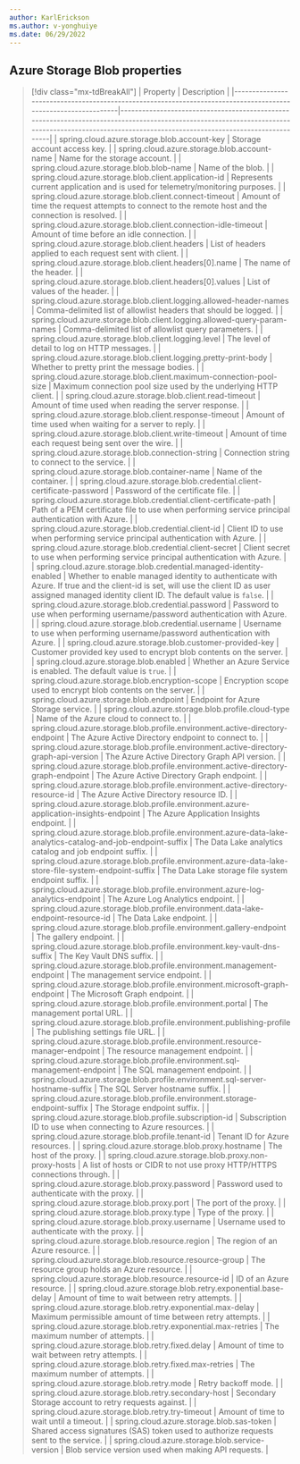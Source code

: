 ```yaml
---
author: KarlErickson
ms.author: v-yonghuiye
ms.date: 06/29/2022
---
```


## Azure Storage Blob properties

> [!div class="mx-tdBreakAll"]
> | Property                                                                                                      | Description                                                                                                                                                                                        |
> |---------------------------------------------------------------------------------------------------------------|----------------------------------------------------------------------------------------------------------------------------------------------------------------------------------------------------|
> | spring.cloud.azure.storage.blob.account-key                                                                   | Storage account access key.                                                                                                                                                                        |
> | spring.cloud.azure.storage.blob.account-name                                                                  | Name for the storage account.                                                                                                                                                                      |
> | spring.cloud.azure.storage.blob.blob-name                                                                     | Name of the blob.                                                                                                                                                                                  |
> | spring.cloud.azure.storage.blob.client.application-id                                                         | Represents current application and is used for telemetry/monitoring purposes.                                                                                                                      |
> | spring.cloud.azure.storage.blob.client.connect-timeout                                                        | Amount of time the request attempts to connect to the remote host and the connection is resolved.                                                                                                  |
> | spring.cloud.azure.storage.blob.client.connection-idle-timeout                                                | Amount of time before an idle connection.                                                                                                                                                          |
> | spring.cloud.azure.storage.blob.client.headers                                                                | List of headers applied to each request sent with client.                                                                                                                                          |
> | spring.cloud.azure.storage.blob.client.headers[0].name                                                        | The name of the header.                                                                                                                                                                            |
> | spring.cloud.azure.storage.blob.client.headers[0].values                                                      | List of values of the header.                                                                                                                                                                      |
> | spring.cloud.azure.storage.blob.client.logging.allowed-header-names                                           | Comma-delimited list of allowlist headers that should be logged.                                                                                                                                   |
> | spring.cloud.azure.storage.blob.client.logging.allowed-query-param-names                                      | Comma-delimited list of allowlist query parameters.                                                                                                                                                |
> | spring.cloud.azure.storage.blob.client.logging.level                                                          | The level of detail to log on HTTP messages.                                                                                                                                                       |
> | spring.cloud.azure.storage.blob.client.logging.pretty-print-body                                              | Whether to pretty print the message bodies.                                                                                                                                                        |
> | spring.cloud.azure.storage.blob.client.maximum-connection-pool-size                                           | Maximum connection pool size used by the underlying HTTP client.                                                                                                                                   |
> | spring.cloud.azure.storage.blob.client.read-timeout                                                           | Amount of time used when reading the server response.                                                                                                                                              |
> | spring.cloud.azure.storage.blob.client.response-timeout                                                       | Amount of time used when waiting for a server to reply.                                                                                                                                            |
> | spring.cloud.azure.storage.blob.client.write-timeout                                                          | Amount of time each request being sent over the wire.                                                                                                                                              |
> | spring.cloud.azure.storage.blob.connection-string                                                             | Connection string to connect to the service.                                                                                                                                                       |
> | spring.cloud.azure.storage.blob.container-name                                                                | Name of the container.                                                                                                                                                                             |
> | spring.cloud.azure.storage.blob.credential.client-certificate-password                                        | Password of the certificate file.                                                                                                                                                                  |
> | spring.cloud.azure.storage.blob.credential.client-certificate-path                                            | Path of a PEM certificate file to use when performing service principal authentication with Azure.                                                                                                 |
> | spring.cloud.azure.storage.blob.credential.client-id                                                          | Client ID to use when performing service principal authentication with Azure.                                                                                                                      |
> | spring.cloud.azure.storage.blob.credential.client-secret                                                      | Client secret to use when performing service principal authentication with Azure.                                                                                                                  |
> | spring.cloud.azure.storage.blob.credential.managed-identity-enabled                                           | Whether to enable managed identity to authenticate with Azure. If true and the client-id is set, will use the client ID as user assigned managed identity client ID. The default value is `false`. |
> | spring.cloud.azure.storage.blob.credential.password                                                           | Password to use when performing username/password authentication with Azure.                                                                                                                       |
> | spring.cloud.azure.storage.blob.credential.username                                                           | Username to use when performing username/password authentication with Azure.                                                                                                                       |
> | spring.cloud.azure.storage.blob.customer-provided-key                                                         | Customer provided key used to encrypt blob contents on the server.                                                                                                                                 |
> | spring.cloud.azure.storage.blob.enabled                                                                       | Whether an Azure Service is enabled. The default value is `true`.                                                                                                                                  |
> | spring.cloud.azure.storage.blob.encryption-scope                                                              | Encryption scope used to encrypt blob contents on the server.                                                                                                                                      |
> | spring.cloud.azure.storage.blob.endpoint                                                                      | Endpoint for Azure Storage service.                                                                                                                                                                |
> | spring.cloud.azure.storage.blob.profile.cloud-type                                                            | Name of the Azure cloud to connect to.                                                                                                                                                             |
> | spring.cloud.azure.storage.blob.profile.environment.active-directory-endpoint                                 | The Azure Active Directory endpoint to connect to.                                                                                                                                                 |
> | spring.cloud.azure.storage.blob.profile.environment.active-directory-graph-api-version                        | The Azure Active Directory Graph API version.                                                                                                                                                      |
> | spring.cloud.azure.storage.blob.profile.environment.active-directory-graph-endpoint                           | The Azure Active Directory Graph endpoint.                                                                                                                                                         |
> | spring.cloud.azure.storage.blob.profile.environment.active-directory-resource-id                              | The Azure Active Directory resource ID.                                                                                                                                                            |
> | spring.cloud.azure.storage.blob.profile.environment.azure-application-insights-endpoint                       | The Azure Application Insights endpoint.                                                                                                                                                           |
> | spring.cloud.azure.storage.blob.profile.environment.azure-data-lake-analytics-catalog-and-job-endpoint-suffix | The Data Lake analytics catalog and job endpoint suffix.                                                                                                                                           |
> | spring.cloud.azure.storage.blob.profile.environment.azure-data-lake-store-file-system-endpoint-suffix         | The Data Lake storage file system endpoint suffix.                                                                                                                                                 |
> | spring.cloud.azure.storage.blob.profile.environment.azure-log-analytics-endpoint                              | The Azure Log Analytics endpoint.                                                                                                                                                                  |
> | spring.cloud.azure.storage.blob.profile.environment.data-lake-endpoint-resource-id                            | The Data Lake endpoint.                                                                                                                                                                            |
> | spring.cloud.azure.storage.blob.profile.environment.gallery-endpoint                                          | The gallery endpoint.                                                                                                                                                                              |
> | spring.cloud.azure.storage.blob.profile.environment.key-vault-dns-suffix                                      | The Key Vault DNS suffix.                                                                                                                                                                          |
> | spring.cloud.azure.storage.blob.profile.environment.management-endpoint                                       | The management service endpoint.                                                                                                                                                                   |
> | spring.cloud.azure.storage.blob.profile.environment.microsoft-graph-endpoint                                  | The Microsoft Graph endpoint.                                                                                                                                                                      |
> | spring.cloud.azure.storage.blob.profile.environment.portal                                                    | The management portal URL.                                                                                                                                                                         |
> | spring.cloud.azure.storage.blob.profile.environment.publishing-profile                                        | The publishing settings file URL.                                                                                                                                                                  |
> | spring.cloud.azure.storage.blob.profile.environment.resource-manager-endpoint                                 | The resource management endpoint.                                                                                                                                                                  |
> | spring.cloud.azure.storage.blob.profile.environment.sql-management-endpoint                                   | The SQL management endpoint.                                                                                                                                                                       |
> | spring.cloud.azure.storage.blob.profile.environment.sql-server-hostname-suffix                                | The SQL Server hostname suffix.                                                                                                                                                                    |
> | spring.cloud.azure.storage.blob.profile.environment.storage-endpoint-suffix                                   | The Storage endpoint suffix.                                                                                                                                                                       |
> | spring.cloud.azure.storage.blob.profile.subscription-id                                                       | Subscription ID to use when connecting to Azure resources.                                                                                                                                         |
> | spring.cloud.azure.storage.blob.profile.tenant-id                                                             | Tenant ID for Azure resources.                                                                                                                                                                     |
> | spring.cloud.azure.storage.blob.proxy.hostname                                                                | The host of the proxy.                                                                                                                                                                             |
> | spring.cloud.azure.storage.blob.proxy.non-proxy-hosts                                                         | A list of hosts or CIDR to not use proxy HTTP/HTTPS connections through.                                                                                                                           |
> | spring.cloud.azure.storage.blob.proxy.password                                                                | Password used to authenticate with the proxy.                                                                                                                                                      |
> | spring.cloud.azure.storage.blob.proxy.port                                                                    | The port of the proxy.                                                                                                                                                                             |
> | spring.cloud.azure.storage.blob.proxy.type                                                                    | Type of the proxy.                                                                                                                                                                                 |
> | spring.cloud.azure.storage.blob.proxy.username                                                                | Username used to authenticate with the proxy.                                                                                                                                                      |
> | spring.cloud.azure.storage.blob.resource.region                                                               | The region of an Azure resource.                                                                                                                                                                   |
> | spring.cloud.azure.storage.blob.resource.resource-group                                                       | The resource group holds an Azure resource.                                                                                                                                                        |
> | spring.cloud.azure.storage.blob.resource.resource-id                                                          | ID of an Azure resource.                                                                                                                                                                           |
> | spring.cloud.azure.storage.blob.retry.exponential.base-delay                                                  | Amount of time to wait between retry attempts.                                                                                                                                                     |
> | spring.cloud.azure.storage.blob.retry.exponential.max-delay                                                   | Maximum permissible amount of time between retry attempts.                                                                                                                                         |
> | spring.cloud.azure.storage.blob.retry.exponential.max-retries                                                 | The maximum number of attempts.                                                                                                                                                                    |
> | spring.cloud.azure.storage.blob.retry.fixed.delay                                                             | Amount of time to wait between retry attempts.                                                                                                                                                     |
> | spring.cloud.azure.storage.blob.retry.fixed.max-retries                                                       | The maximum number of attempts.                                                                                                                                                                    |
> | spring.cloud.azure.storage.blob.retry.mode                                                                    | Retry backoff mode.                                                                                                                                                                                |
> | spring.cloud.azure.storage.blob.retry.secondary-host                                                          | Secondary Storage account to retry requests against.                                                                                                                                               |
> | spring.cloud.azure.storage.blob.retry.try-timeout                                                             | Amount of time to wait until a timeout.                                                                                                                                                            |
> | spring.cloud.azure.storage.blob.sas-token                                                                     | Shared access signatures (SAS) token used to authorize requests sent to the service.                                                                                                               |
> | spring.cloud.azure.storage.blob.service-version                                                               | Blob service version used when making API requests.                                                                                                                                                |
